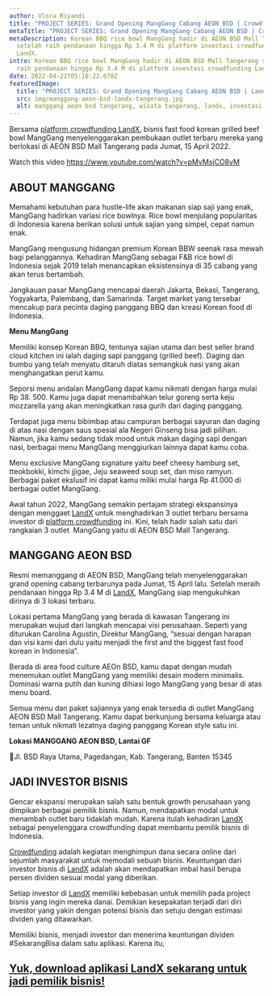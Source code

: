```yaml
---
author: Vlora Riyandi
title: "PROJECT SERIES: Grand Opening MangGang Cabang AEON BSD | Crowdfunding"
metaTitle: "PROJECT SERIES: Grand Opening MangGang Cabang AEON BSD | Crowdfunding"
metaDescription: Korean BBQ rice bowl MangGang hadir di AEON BSD Mall Tangerang
  setelah raih pendanaan hingga Rp 3.4 M di platform investasi crowdfunding
  LandX.
intro: Korean BBQ rice bowl MangGang hadir di AEON BSD Mall Tangerang setelah
  raih pendanaan hingga Rp 3.4 M di platform investasi crowdfunding LandX.
date: 2022-04-22T05:18:22.678Z
featuredImage:
  title: "PROJECT SERIES: Grand Opening MangGang Cabang AEON BSD | LandX Crowdfunding"
  src: img/manggang-aeon-bsd-landx-tangerang.jpg
  alt: manggang aeon bsd tangerang, wisata tangerang, landx, investasi
---
```

Bersama [platform crowdfunding LandX](https://landx.id/), bisnis fast food korean grilled beef bowl MangGang menyelenggarakan pembukaan outlet terbaru mereka yang berlokasi di AEON BSD Mall Tangerang pada Jumat, 15 April 2022.

Watch this video <https://www.youtube.com/watch?v=pMvMsjCO8vM> 

## ABOUT MANGGANG

Memahami kebutuhan para hustle-life akan makanan siap saji yang enak, MangGang hadirkan variasi rice bowlnya. Rice bowl menjulang popularitas di Indonesia karena berikan solusi untuk sajian yang simpel, cepat namun enak. 

MangGang mengusung hidangan premium Korean BBW seenak rasa mewah bagi pelanggannya. Kehadiran MangGang sebagai F&B rice bowl di Indonesia sejak 2019 telah menancapkan eksistensinya di 35 cabang yang akan terus bertambah.

Jangkauan pasar MangGang mencapai daerah Jakarta, Bekasi, Tangerang, Yogyakarta, Palembang, dan Samarinda. Target market yang tersebar mencakup para pecinta daging panggang BBQ dan kreasi Korean food di Indonesia.

**Menu MangGang**

Memiliki konsep Korean BBQ, tentunya sajian utama dan best seller brand cloud kitchen ini ialah daging sapi panggang (grilled beef). Daging dan bumbu yang telah menyatu ditaruh diatas semangkuk nasi yang akan menghangatkan perut kamu. 

Seporsi menu andalan MangGang dapat kamu nikmati dengan harga mulai Rp 38. 500. Kamu juga dapat menambahkan telur goreng serta keju mozzarella yang akan meningkatkan rasa gurih dari daging panggang. 

Terdapat juga menu bibimbap atau campuran berbagai sayuran dan daging di atas nasi dengan saus spesial ala Negeri Ginseng bisa jadi pilihan. Namun, jika kamu sedang tidak mood untuk makan daging sapi dengan nasi, berbagai menu MangGang menggiurkan lainnya dapat kamu coba. 

Menu exclusive MangGang signature yaitu beef cheesy hamburg set, tteokbokki, kimchi jjigae, Jeju seaweed soup set, dan miso ramyun. Berbagai paket ekslusif ini dapat kamu miliki mulai harga Rp 41.000 di berbagai outlet MangGang.

Awal tahun 2022, MangGang semakin pertajam strategi ekspansinya dengan menggaet [LandX](https://landx.id/) untuk menghadirkan 3 outlet terbaru bersama investor di [platform crowdfunding](https://landx.id/) ini. Kini, telah hadir salah satu dari rangkaian 3 outlet  MangGang yaitu di AEON BSD Mall Tangerang.

## MANGGANG AEON BSD 

Resmi memanggang di AEON BSD, MangGang telah menyelenggarakan grand opening cabang terbarunya pada Jumat, 15 April lalu. Setelah meraih pendanaan hingga Rp 3.4 M di [LandX](https://landx.id/), MangGang siap mengukuhkan dirinya di 3 lokasi terbaru.

Lokasi pertama MangGang yang berada di kawasan Tangerang ini merupakan wujud dari langkah mencapai visi perusahaan. Seperti yang diturukan Carolina Agustin, Direktur MangGang, “sesuai dengan harapan dan visi kami dari dulu yaitu menjadi the first and the biggest fast food korean in Indonesia”.

Berada di area food culture AEOn BSD, kamu dapat dengan mudah menemukan outlet MangGang yang memiliki desain modern minimalis. Dominasi warna putih dan kuning dihiasi logo MangGang yang besar di atas menu board.

Semua menu dan paket sajiannya yang enak tersedia di outlet MangGang AEON BSD Mall Tangerang. Kamu dapat berkunjung bersama keluarga atau teman untuk nikmati lezatnya daging panggang Korean style satu ini.

**Lokasi MANGGANG AEON BSD, Lantai GF**

📍Jl. BSD Raya Utama, Pagedangan, Kab. Tangerang, Banten 15345

## JADI INVESTOR BISNIS

Gencar ekspansi merupakan salah satu bentuk growth perusahaan yang dimpikan berbagai pemilik bisnis. Namun, mendapatkan modal untuk menambah outlet baru tidaklah mudah. Karena itulah kehadiran [LandX](https://landx.id/) sebagai penyelenggara crowdfunding dapat membantu pemilik bisnis di Indonesia.

[Crowdfunding](https://landx.id/) adalah kegiatan menghimpun dana secara online dari sejumlah masyarakat untuk memodali sebuah bisnis. Keuntungan dari investor bisnis di [LandX](https://landx.id/) adalah akan mendapatkan imbal hasil berupa persen dividen sesuai modal yang diberikan.

Setiap investor di [LandX](https://landx.id/) memiliki kebebasan untuk memilih pada project bisnis yang ingin mereka danai. Demikian kesepakatan terjadi dari diri investor yang yakin dengan potensi bisnis dan setuju dengan estimasi dividen yang ditawarkan.

Memiliki bisnis, menjadi investor dan menerima keuntungan dividen #SekarangBisa dalam satu aplikasi. Karena itu,

## [Yuk, download aplikasi LandX sekarang untuk jadi pemilik bisnis!](https://landx.id/)